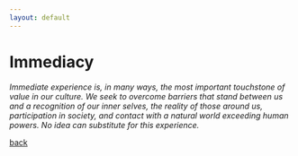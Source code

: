 ```yaml
---
layout: default
---
```


# Immediacy
_Immediate experience is, in many ways, the most important touchstone of value in our culture.
We seek to overcome barriers that stand between us and a recognition of our inner selves, the reality
of those around us, participation in society, and contact with a natural world exceeding human powers.
No idea can substitute for this experience._


[back](./../)
